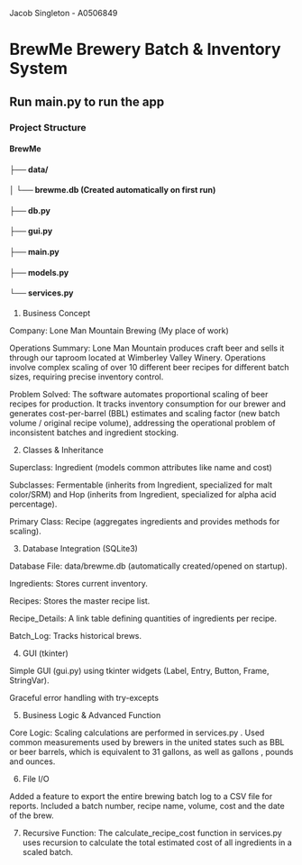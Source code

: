 Jacob Singleton - A0506849
# BrewMe Brewery Batch & Inventory System
## Run main.py to run the app
### Project Structure
#### BrewMe
#### ├── data/
#### │   └── brewme.db  (Created automatically on first run)
#### ├── db.py
#### ├── gui.py
#### ├── main.py
#### ├── models.py
#### └── services.py

1. Business Concept

Company: Lone Man Mountain Brewing (My place of work)

Operations Summary: Lone Man Mountain produces craft beer and sells it through our taproom located at Wimberley Valley Winery. Operations involve complex scaling of over 10 different beer recipes for different batch sizes, requiring precise inventory control.

Problem Solved: The software automates proportional scaling of beer recipes for production. It tracks inventory consumption for our brewer and generates cost-per-barrel (BBL) estimates and scaling factor (new batch volume / original recipe volume), addressing the operational problem of inconsistent batches and ingredient stocking.



2. Classes & Inheritance 

Superclass: Ingredient (models common attributes like name and cost)

Subclasses: Fermentable (inherits from Ingredient, specialized for malt color/SRM) and Hop (inherits from Ingredient, specialized for alpha acid percentage).

Primary Class: Recipe (aggregates ingredients and provides methods for scaling).


3. Database Integration (SQLite3) 

Database File: data/brewme.db (automatically created/opened on startup).

Ingredients: Stores current inventory.

Recipes: Stores the master recipe list.

Recipe_Details: A link table defining quantities of ingredients per recipe.

Batch_Log: Tracks historical brews.


4. GUI (tkinter) 

Simple GUI (gui.py) using tkinter widgets (Label, Entry, Button, Frame, StringVar).

Graceful error handling with try-excepts

5. Business Logic & Advanced Function

Core Logic: Scaling calculations are performed in services.py . Used common measurements used by brewers in the united states such as BBL or beer barrels, which is equivalent to 31 gallons, as well as gallons , pounds and ounces.

6. File I/O 

Added a feature to export the entire brewing batch log to a CSV file for reports. Included a batch number, recipe name, volume, cost and the date of the brew.


7. Recursive Function: The calculate_recipe_cost function in services.py uses recursion to calculate the total estimated cost of all ingredients in a scaled batch.

